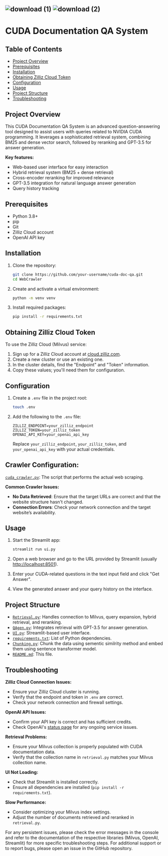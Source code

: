 ## ![download (1)](https://github.com/user-attachments/assets/f6c57ddc-2621-4d1f-b48e-9dd6666f85e5)                                                                         ![download (2)](https://github.com/user-attachments/assets/9bd300ba-1258-4117-9282-3322dedd1b42)

# CUDA Documentation QA System

## Table of Contents
- [Project Overview](#project-overview)
- [Prerequisites](#prerequisites)
- [Installation](#installation)
- [Obtaining Zilliz Cloud Token](#obtaining-zilliz-cloud-token)
- [Configuration](#configuration)
- [Usage](#usage)
- [Project Structure](#project-structure)
- [Troubleshooting](#troubleshooting)

## Project Overview
This CUDA Documentation QA System is an advanced question-answering tool designed to assist users with queries related to NVIDIA CUDA programming. It leverages a sophisticated retrieval system, combining BM25 and dense vector search, followed by reranking and GPT-3.5 for answer generation.

**Key features:**
- Web-based user interface for easy interaction
- Hybrid retrieval system (BM25 + dense retrieval)
- Cross-encoder reranking for improved relevance
- GPT-3.5 integration for natural language answer generation
- Query history tracking

## Prerequisites
- Python 3.8+
- pip
- Git
- Zilliz Cloud account
- OpenAI API key

## Installation

1. Clone the repository:
    ```bash
    git clone https://github.com/your-username/cuda-doc-qa.git
    cd WebCrawler
    ```

2. Create and activate a virtual environment:
    ```bash
    python -m venv venv
    ```
3. Install required packages:
    ```bash
    pip install -r requirements.txt
    ```
## Obtaining Zilliz Cloud Token
To use the Zilliz Cloud (Milvus) service:

1. Sign up for a Zilliz Cloud account at [cloud.zilliz.com](https://cloud.zilliz.com).
2. Create a new cluster or use an existing one.
3. In the cluster details, find the "Endpoint" and "Token" information.
4. Copy these values; you'll need them for configuration.

## Configuration

1. Create a `.env` file in the project root:
    ```bash
    touch .env
    ```

2. Add the following to the `.env` file:
    ```plaintext
    ZILLIZ_ENDPOINT=your_zilliz_endpoint
    ZILLIZ_TOKEN=your_zilliz_token
    OPENAI_API_KEY=your_openai_api_key
    ```
    Replace `your_zilliz_endpoint`, `your_zilliz_token`, and `your_openai_api_key` with your actual credentials.

## Crawler Configuration:

[`cuda_crawler.py`](./cuda_crawler.py): The script that performs the actual web scraping.

**Common Crawler Issues:**
- **No Data Retrieved**: Ensure that the target URLs are correct and that the website structure hasn't changed.
- **Connection Errors**: Check your network connection and the target website’s availability.

## Usage

1. Start the Streamlit app:
    ```bash
    streamlit run ui.py
    ```

2. Open a web browser and go to the URL provided by Streamlit (usually [http://localhost:8501](http://localhost:8501)).
3. Enter your CUDA-related questions in the text input field and click "Get Answer".
4. View the generated answer and your query history on the interface.

## Project Structure

- [`Retrieval.py`](./retrieval.py): Handles connection to Milvus, query expansion, hybrid retrieval, and reranking.
- [`QAgen.py`](./QAgen.py): Integrates retrieval with GPT-3.5 for answer generation.
- [`UI.py`](./UI.py): Streamlit-based user interface.
- [`requirements.txt`](./requirements.txt): List of Python dependencies.
- [`Chunking.py`](./Chunking.py): Chunk the data using sementic similrity method and embed them using sentence transformer model.
- [`README.md`](./README.md): This file.

## Troubleshooting

**Zilliz Cloud Connection Issues:**
- Ensure your Zilliz Cloud cluster is running.
- Verify that the endpoint and token in `.env` are correct.
- Check your network connection and firewall settings.

**OpenAI API Issues:**
- Confirm your API key is correct and has sufficient credits.
- Check OpenAI's [status page](https://status.openai.com/) for any ongoing service issues.

**Retrieval Problems:**
- Ensure your Milvus collection is properly populated with CUDA documentation data.
- Verify that the collection name in `retrieval.py` matches your Milvus collection name.

**UI Not Loading:**
- Check that Streamlit is installed correctly.
- Ensure all dependencies are installed (`pip install -r requirements.txt`).

**Slow Performance:**
- Consider optimizing your Milvus index settings.
- Adjust the number of documents retrieved and reranked in `retrieval.py`.

For any persistent issues, please check the error messages in the console and refer to the documentation of the respective libraries (Milvus, OpenAI, Streamlit) for more specific troubleshooting steps. For additional support or to report bugs, please open an issue in the GitHub repository.
